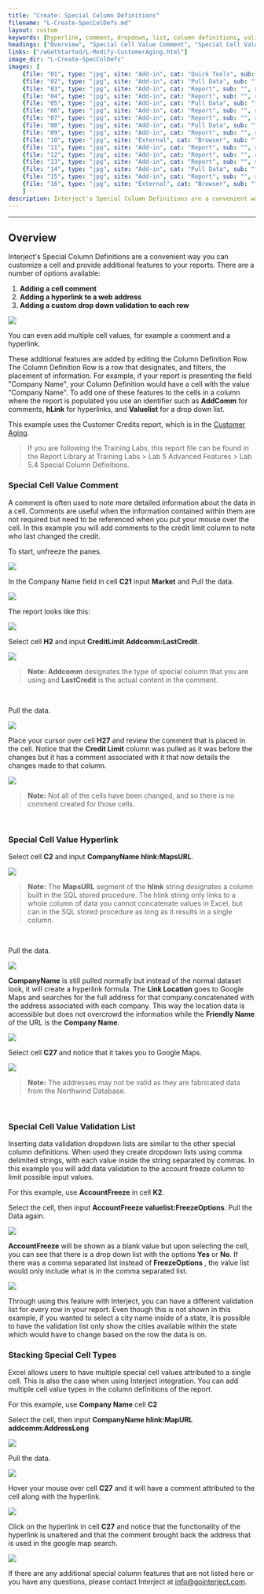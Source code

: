 ```yaml
---
title: "Create: Special Column Definitions"
filename: "L-Create-SpecColDefs.md"
layout: custom
keywords: [hyperlink, comment, dropdown, list, column definitions, validation, walkthrough]
headings: ["Overview", "Special Cell Value Comment", "Special Cell Value Hyperlink", "Special Cell Value Validation List", "Stacking Special Cell Types"]
links: ["/wGetStarted/L-Modify-CustomerAging.html"]
image_dir: "L-Create-SpecColDefs"
images: [
	{file: "01", type: "jpg", site: "Add-in", cat: "Quick Tools", sub: "", report: "Customer Credits", ribbon: "Advanced", config: ""}, 
	{file: "02", type: "jpg", site: "Add-in", cat: "Pull Data", sub: "", report: "Customer Credits", ribbon: "Advanced", config: ""}, 
	{file: "03", type: "jpg", site: "Add-in", cat: "Report", sub: "", report: "Customer Credits", ribbon: "", config: ""}, 
	{file: "04", type: "jpg", site: "Add-in", cat: "Report", sub: "", report: "", ribbon: "", config: "Yes"}, 
	{file: "05", type: "jpg", site: "Add-in", cat: "Pull Data", sub: "", report: "Customer Credits", ribbon: "Advanced", config: ""}, 
	{file: "06", type: "jpg", site: "Add-in", cat: "Report", sub: "", report: "Customer Credits", ribbon: "", config: "Yes"}, 
	{file: "07", type: "jpg", site: "Add-in", cat: "Report", sub: "", report: "Customer Credits", ribbon: "", config: "Yes"}, 
	{file: "08", type: "jpg", site: "Add-in", cat: "Pull Data", sub: "", report: "Customer Credits", ribbon: "Advanced", config: "Yes"}, 
	{file: "09", type: "jpg", site: "Add-in", cat: "Report", sub: "", report: "Customer Credits", ribbon: "", config: "Yes"}, 
	{file: "10", type: "jpg", site: "External", cat: "Browser", sub: "", report: "Customer Credits", ribbon: "", config: "Yes"}, 
	{file: "11", type: "jpg", site: "Add-in", cat: "Report", sub: "", report: "Customer Credits", ribbon: "", config: "Yes"}, 
	{file: "12", type: "jpg", site: "Add-in", cat: "Report", sub: "", report: "Customer Credits", ribbon: "", config: "Yes"}, 
	{file: "13", type: "jpg", site: "Add-in", cat: "Report", sub: "", report: "Customer Credits", ribbon: "Advanced", config: "Yes"}, 
	{file: "14", type: "jpg", site: "Add-in", cat: "Pull Data", sub: "", report: "Customer Credits", ribbon: "Advanced", config: "Yes"}, 
	{file: "15", type: "jpg", site: "Add-in", cat: "Report", sub: "", report: "Customer Credits", ribbon: "", config: "Yes"}, 
	{file: "16", type: "jpg", site: "External", cat: "Browser", sub: "", report: "Customer Credits", ribbon: "", config: "Yes"}
	]
description: Interject's Special Column Definitions are a convenient way you can customize a cell and provide additional features to your reports.
---
```

* * *

## Overview

Interject's Special Column Definitions are a convenient way you can customize a cell and provide additional features to your reports. There are a number of options available:

1. **Adding a cell comment**
2. **Adding a hyperlink to a web address**
3. **Adding a custom drop down validation to each row**

![](/images/L-Create-SpecColDefs/00.png)
<br>

You can even add multiple cell values, for example a comment and a hyperlink.

These additional features are added by editing the Column Definition Row. The Column Definition Row is a row that designates, and filters, the placement of information. For example, if your report is presenting the field "Company Name", your Column Definition would have a cell with the value "Company Name". To add one of these features to the cells in a column where the report is populated you use an identifier such as **AddComm** for comments, **hLink** for hyperlinks, and **Valuelist** for a drop down list. 

This example uses the Customer Credits report, which is in the [Customer Aging](/wGetStarted/L-Modify-CustomerAging.html).

<blockquote class=lab_info>
 If you are following the Training Labs, this report file can be found in the Report Library at Training Labs > Lab 5 Advanced Features > Lab 5.4 Special Column Definitions.
</blockquote>

### Special Cell Value Comment

A comment is often used to note more detailed information about the data in a cell. Comments are useful when the information contained within them are not required but need to be referenced when you put your mouse over the cell. In this example you will add comments to the credit limit column to note who last changed the credit.

To start, unfreeze the panes.

![](/images/L-Create-SpecColDefs/01.jpg)
<br>

In the Company Name field in cell **C21** input **Market** and Pull the data.

![](/images/L-Create-SpecColDefs/02.jpg)
<br>

The report looks like this:

![](/images/L-Create-SpecColDefs/03.jpg)
<br>

Select cell **H2** and input **CreditLimit Addcomm:LastCredit**.

![](/images/L-Create-SpecColDefs/04.jpg)
<br>

<blockquote class=highlight_note>
<b>Note:</b> <b>Addcomm</b> designates the type of special column that you are using and <b>LastCredit</b> is the actual content in the comment.
</blockquote>
<br>

Pull the data.

![](/images/L-Create-SpecColDefs/05.jpg)
<br>

Place your cursor over cell **H27** and review the comment that is placed in the cell. Notice that the **Credit Limit** column was pulled as it was before the changes but it has a comment associated with it that now details the changes made to that column.

![](/images/L-Create-SpecColDefs/06.jpg)

<blockquote class=highlight_note>
<b>Note:</b> Not all of the cells have been changed, and so there is no comment created for those cells.
</blockquote>
<br>

### Special Cell Value Hyperlink

Select cell **C2** and input **CompanyName hlink:MapsURL**.

![](/images/L-Create-SpecColDefs/07.jpg)
<br>

<blockquote class=highlight_note>
<b>Note:</b> The <b>MapsURL</b> segment of the <b>hlink</b> string designates a column built in the SQL stored procedure. The hlink string only links to a whole column of data you cannot concatenate values in Excel, but can in the SQL stored procedure as long as it results in a single column.
</blockquote>
<br>

Pull the data.

![](/images/L-Create-SpecColDefs/08.jpg)
<br>

**CompanyName** is still pulled normally but instead of the normal dataset look, it will create a hyperlink formula. The **Link Location** goes to Google Maps and searches for the full address for that company.concatenated with the address associated with each company. This way the location data is accessible but does not overcrowd the information while the **Friendly Name** of the URL is the **Company Name**.

![](/images/L-Create-SpecColDefs/09.jpg)
<br>

Select cell **C27** and notice that it takes you to Google Maps.

![](/images/L-Create-SpecColDefs/10.jpg)
<br>

<blockquote class=highlight_note>
<b>Note:</b> The addresses may not be valid as they are fabricated data from the Northwind Database.
</blockquote>
<br>

### Special Cell Value Validation List

Inserting data validation dropdown lists are similar to the other special column definitions. When used they create dropdown lists using comma delimited strings, with each value inside the string separated by commas. In this example you will add data validation to the account freeze column to limit possible input values.

For this example, use **AccountFreeze** in cell **K2**.

Select the cell, then input **AccountFreeze valuelist:FreezeOptions**. Pull the Data again.

![](/images/L-Create-SpecColDefs/11.jpg)
<br>

**AccountFreeze** will be shown as a blank value but upon selecting the cell, you can see that there is a drop down list with the options **Yes** or **No**. If there was a comma separated list instead of **FreezeOptions** , the value list would only include what is in the comma separated list.

![](/images/L-Create-SpecColDefs/12.jpg)
<br>

Through using this feature with Interject, you can have a different validation list for every row in your report. Even though this is not shown in this example, if you wanted to select a city name inside of a state, it is possible to have the validation list only show the cities available within the state which would have to change based on the row the data is on.

### Stacking Special Cell Types

Excel allows users to have multiple special cell values attributed to a single cell. This is also the case when using Interject integration. You can add multiple cell value types in the column definitions of the report.

For this example, use **Company Name** cell **C2**

Select the cell, then input **CompanyName hlink:MapURL** **addcomm:AddressLong**

![](/images/L-Create-SpecColDefs/13.jpg)
<br>

Pull the data.

![](/images/L-Create-SpecColDefs/14.jpg)
<br>

Hover your mouse over cell **C27** and it will have a comment attributed to the cell along with the hyperlink.

![](/images/L-Create-SpecColDefs/15.jpg)
<br>

Click on the hyperlink in cell **C27** and notice that the functionality of the hyperlink is unaltered and that the comment brought back the address that is used in the google map search.

![](/images/L-Create-SpecColDefs/16.jpg)
<br>

If there are any additional special column features that are not listed here or you have any questions, please contact Interject at info@gointerject.com.
